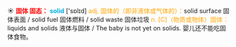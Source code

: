 ☀ <font color="red">**固体 固态：**</font>
<font color="sky blue">**solid**</font> ['sɒlɪd] 
<font color="orange">adj. 固体的（即非液体或气体的）：</font>solid surface 固体表面 / solid fuel 固体燃料 / solid waste 固体垃圾 <font color="orange">n. [C]（物质或物体）固体：</font>liquids and solids 液体与固体 / The baby is not yet on solids. 婴儿还不能吃固体食物。
